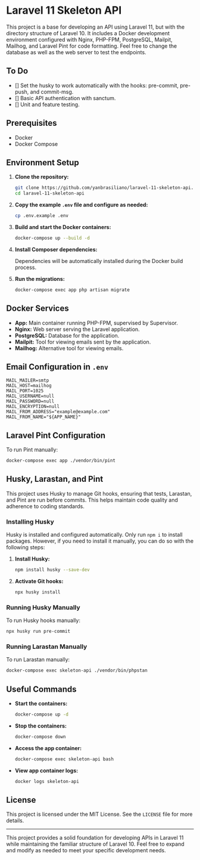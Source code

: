 
# Laravel 11 Skeleton API

This project is a base for developing an API using Laravel 11, but with the directory structure of Laravel 10. It includes a Docker development environment configured with Nginx, PHP-FPM, PostgreSQL, Mailpit, Mailhog, and Laravel Pint for code formatting. Feel free to change the database as well as the web server to test the endpoints.

## To Do

- [] Set the husky to work automatically with the hooks: pre-commit, pre-push, and commit-msg.
- [] Basic API authentication with sanctum.
- [] Unit and feature testing.

## Prerequisites

- Docker
- Docker Compose
  
## Environment Setup

1. **Clone the repository:**

   ```sh
   git clone https://github.com/yanbrasiliano/laravel-11-skeleton-api.git
   cd laravel-11-skeleton-api
   ```

2. **Copy the example `.env` file and configure as needed:**

   ```sh
   cp .env.example .env
   ```

3. **Build and start the Docker containers:**

   ```sh
   docker-compose up --build -d
   ```

4. **Install Composer dependencies:**

   Dependencies will be automatically installed during the Docker build process.

5. **Run the migrations:**

   ```sh
   docker-compose exec app php artisan migrate
   ```

## Docker Services

- **App:** Main container running PHP-FPM, supervised by Supervisor.
- **Nginx:** Web server serving the Laravel application.
- **PostgreSQL:** Database for the application.
- **Mailpit:** Tool for viewing emails sent by the application.
- **Mailhog:** Alternative tool for viewing emails.

## Email Configuration in `.env`

```dotenv
MAIL_MAILER=smtp
MAIL_HOST=mailhog
MAIL_PORT=1025
MAIL_USERNAME=null
MAIL_PASSWORD=null
MAIL_ENCRYPTION=null
MAIL_FROM_ADDRESS="example@example.com"
MAIL_FROM_NAME="${APP_NAME}"
```

## Laravel Pint Configuration

To run Pint manually:

```sh
docker-compose exec app ./vendor/bin/pint
```

## Husky, Larastan, and Pint

This project uses Husky to manage Git hooks, ensuring that tests, Larastan, and Pint are run before commits. This helps maintain code quality and adherence to coding standards.

### Installing Husky

Husky is installed and configured automatically. Only run ```npm i``` to install packages.  However, if you need to install it manually, you can do so with the following steps:

1. **Install Husky:**

   ```sh
   npm install husky --save-dev
   ```

2. **Activate Git hooks:**

   ```sh
   npx husky install
   ```

### Running Husky Manually

To run Husky hooks manually:

```sh
npx husky run pre-commit
```

### Running Larastan Manually

To run Larastan manually:

```sh
docker-compose exec skeleton-api ./vendor/bin/phpstan
```

## Useful Commands

- **Start the containers:**

  ```sh
  docker-compose up -d
  ```

- **Stop the containers:**

  ```sh
  docker-compose down
  ```

- **Access the app container:**

  ```sh
  docker-compose exec skeleton-api bash
  ```

- **View app container logs:**

  ```sh
  docker logs skeleton-api
  ```

## License

This project is licensed under the MIT License. See the `LICENSE` file for more details.

---

This project provides a solid foundation for developing APIs in Laravel 11 while maintaining the familiar structure of Laravel 10. Feel free to expand and modify as needed to meet your specific development needs.